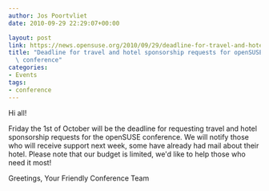 ```yaml
---
author: Jos Poortvliet
date: 2010-09-29 22:29:07+00:00

layout: post
link: https://news.opensuse.org/2010/09/29/deadline-for-travel-and-hotel-sponsorship-requests-for-opensuse-conference/
title: "Deadline for travel and hotel sponsorship requests for openSUSE\
  \ conference"
categories:
- Events
tags:
- conference
---
```

Hi all!

Friday the 1st of October will be the deadline for requesting travel and hotel sponsorship requests for the openSUSE conference. We will notify those who will receive support next week, some have already had mail about their hotel. Please note that our budget is limited, we'd like to help those who need it most!

Greetings,
Your Friendly Conference Team		
